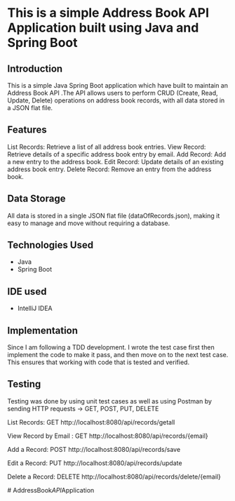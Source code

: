 # This is a simple Address Book API Application built using Java and Spring Boot

## Introduction

This is a simple Java Spring Boot application which have built to maintain an Address Book API .The API allows users to perform
CRUD (Create, Read, Update, Delete) operations on address book records, with all data stored in a JSON flat file.

## Features

List Records: Retrieve a list of all address book entries.
View Record: Retrieve details of a specific address book entry by email.
Add Record: Add a new entry to the address book.
Edit Record: Update details of an existing address book entry.
Delete Record: Remove an entry from the address book.

## Data Storage
All data is stored in a single JSON flat file (dataOfRecords.json), making it easy to manage and move without requiring a
database.

##  Technologies Used
*  Java
*  Spring Boot

##  IDE used
* IntelliJ IDEA

## Implementation

Since I am following a TDD development. I wrote the test case first then implement the code to make it pass, and then move
on to the next test case. This ensures that working with code that is tested and verified.

## Testing

Testing was done by using unit test cases as well as using Postman by sending HTTP requests -> GET, POST, PUT, DELETE

List Records: GET
http://localhost:8080/api/records/getall

View Record by Email : GET
http://localhost:8080/api/records/{email}

Add a Record: POST
http://localhost:8080/api/records/save

Edit a Record: PUT
http://localhost:8080/api/records/update

Delete a Record: DELETE
http://localhost:8080/api/records/delete/{email}

#   A d d r e s s B o o k _ A P I _ A p p l i c a t i o n 
 
 